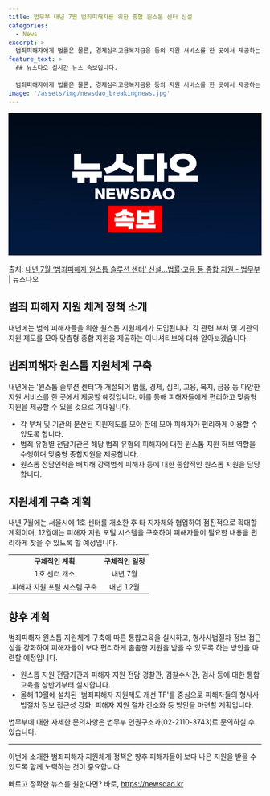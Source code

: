 ```yaml
---
title: 법무부 내년 7월 범죄피해자를 위한 종합 원스톱 센터 신설
categories:
  - News
excerpt: >
  범죄피해자에게 법률은 물론, 경제심리고용복지금융 등의 지원 서비스를 한 곳에서 제공하는 원스톱 솔루션 센터가…
feature_text: >
  ## 뉴스다오 실시간 뉴스 속보입니다.

  범죄피해자에게 법률은 물론, 경제심리고용복지금융 등의 지원 서비스를 한 곳에서 제공하는 원스톱 솔루션 센터가…
image: '/assets/img/newsdao_breakingnews.jpg'
---
```


![뉴스다오 속보](/assets/img/newsdao_breakingnews.jpg)

<p>출처: <a href="https://newsdao.kr/2881" rel="dofollow">내년 7월 ‘범죄피해자 원스톱 솔루션 센터’ 신설…법률·고용 등 종합 지원 - 법무부</a> | 뉴스다오</p>

<h2>범죄 피해자 지원 체계 정책 소개</h2>
<p data-ke-size="size16">내년에는 범죄 피해자들을 위한 원스톱 지원체계가 도입됩니다. 각 관련 부처 및 기관의 지원 제도를 모아 맞춤형 종합 지원을 제공하는 이니셔티브에 대해 알아보겠습니다.</p>

<h2 data-ke-size="size26">범죄피해자 원스톱 지원체계 구축</h2>
<p data-ke-size="size16">내년에는 '원스톱 솔루션 센터'가 개설되어 법률, 경제, 심리, 고용, 복지, 금융 등 다양한 지원 서비스를 한 곳에서 제공할 예정입니다. 이를 통해 피해자들에게 편리하고 맞춤형 지원을 제공할 수 있을 것으로 기대됩니다.</p>
<ul>
  <li>각 부처 및 기관의 분산된 지원제도를 모아 한데 모아 피해자가 편리하게 이용할 수 있도록 합니다.</li>
  <li>범죄 유형별 전담기관은 해당 범죄 유형의 피해자에 대한 원스톱 지원 허브 역할을 수행하며 맞춤형 종합지원을 제공합니다.</li>
  <li>원스톱 전담인력을 배치해 강력범죄 피해자 등에 대한 종합적인 원스톱 지원을 담당합니다.</li>
</ul>

<h2 data-ke-size="size26">지원체계 구축 계획</h2>
<p data-ke-size="size16">내년 7월에는 서울시에 1호 센터를 개소한 후 타 지자체와 협업하여 점진적으로 확대할 계획이며, 12월에는 피해자 지원 포털 시스템을 구축하여 피해자들이 필요한 내용을 편리하게 찾을 수 있도록 할 예정입니다.</p>
<table>
  <tr>
    <td style="text-align: center; height: 17px;"><b>구체적인 계획</b></td>
    <td style="text-align: center; height: 17px;"><b>구체적인 일정</b></td>
  </tr>
  <tr>
    <td style="text-align: center; height: 17px;">1호 센터 개소</td>
    <td style="text-align: center; height: 17px;">내년 7월</td>
  </tr>
  <tr>
    <td style="text-align: center; height: 17px;">피해자 지원 포털 시스템 구축</td>
    <td style="text-align: center; height: 17px;">내년 12월</td>
  </tr>
</table>

<h2 data-ke-size="size26">향후 계획</h2>
<p data-ke-size="size16">범죄피해자 원스톱 지원체계 구축에 따른 통합교육을 실시하고, 형사사법절차 정보 접근성을 강화하여 피해자들이 보다 편리하게 촘촘한 지원을 받을 수 있도록 하는 방안을 마련할 예정입니다.</p>
<ul>
  <li>원스톱 지원 전담기관과 피해자 지원 전담 경찰관, 검찰수사관, 검사 등에 대한 통합교육을 상반기부터 실시합니다.</li>
  <li>올해 10월에 설치된 '범죄피해자 지원제도 개선 TF'를 중심으로 피해자들의 형사사법절차 정보 접근성 강화, 피해자 지원 절차 간소화 등 방안을 마련할 계획입니다.</li>
</ul>

<p data-ke-size="size16">법무부에 대한 자세한 문의사항은 법무부 인권구조과(02-2110-3743)로 문의하실 수 있습니다.</p>

<hr>

<p data-ke-size="size16">이번에 소개한 범죄피해자 지원체계 정책은 향후 피해자들이 보다 나은 지원을 받을 수 있도록 함께 노력하는 것이 중요합니다.</p> 

빠르고 정확한 뉴스를 원한다면? 바로, <a href="https://newsdao.kr" rel="dofollow">https://newsdao.kr</a>


    
